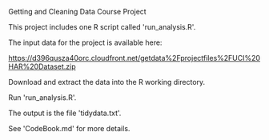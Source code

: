 Getting and Cleaning Data Course Project

This project includes one R script called 'run_analysis.R'.

The input data for the project is available here:

https://d396qusza40orc.cloudfront.net/getdata%2Fprojectfiles%2FUCI%20HAR%20Dataset.zip 

Download and extract the data into the R working directory.

Run 'run_analysis.R'.

The output is the file 'tidydata.txt'.

See 'CodeBook.md' for more details.

